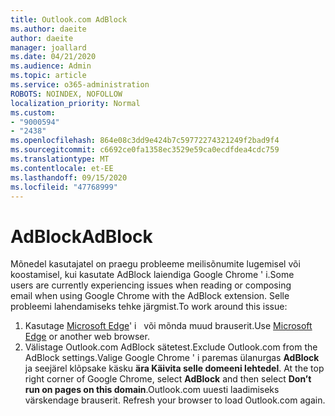 ```yaml
---
title: Outlook.com AdBlock
ms.author: daeite
author: daeite
manager: joallard
ms.date: 04/21/2020
ms.audience: Admin
ms.topic: article
ms.service: o365-administration
ROBOTS: NOINDEX, NOFOLLOW
localization_priority: Normal
ms.custom:
- "9000594"
- "2438"
ms.openlocfilehash: 864e08c3dd9e424b7c59772274321249f2bad9f4
ms.sourcegitcommit: c6692ce0fa1358ec3529e59ca0ecdfdea4cdc759
ms.translationtype: MT
ms.contentlocale: et-EE
ms.lasthandoff: 09/15/2020
ms.locfileid: "47768999"
---
```

# <a name="adblock"></a><span data-ttu-id="850c4-102">AdBlock</span><span class="sxs-lookup"><span data-stu-id="850c4-102">AdBlock</span></span>

<span data-ttu-id="850c4-103">Mõnedel kasutajatel on praegu probleeme meilisõnumite lugemisel või koostamisel, kui kasutate AdBlock laiendiga Google Chrome ' i.</span><span class="sxs-lookup"><span data-stu-id="850c4-103">Some users are currently experiencing issues when reading or composing email when using Google Chrome with the AdBlock extension.</span></span> <span data-ttu-id="850c4-104">Selle probleemi lahendamiseks tehke järgmist.</span><span class="sxs-lookup"><span data-stu-id="850c4-104">To work around this issue:</span></span>

1. <span data-ttu-id="850c4-105">Kasutage [Microsoft Edge](https://www.microsoft.com/windows/microsoft-edge)' i   või mõnda muud brauserit.</span><span class="sxs-lookup"><span data-stu-id="850c4-105">Use [Microsoft Edge](https://www.microsoft.com/windows/microsoft-edge) or another web browser.</span></span>
1. <span data-ttu-id="850c4-106">Välistage Outlook.com AdBlock sätetest.</span><span class="sxs-lookup"><span data-stu-id="850c4-106">Exclude Outlook.com from the AdBlock settings.</span></span><span data-ttu-id="850c4-107">Valige Google Chrome ' i paremas ülanurgas **AdBlock**   ja seejärel klõpsake käsku **ära Käivita selle domeeni lehtedel**.</span><span class="sxs-lookup"><span data-stu-id="850c4-107"> At the top right corner of Google Chrome, select **AdBlock** and then select **Don’t run on pages on this domain**.</span></span><span data-ttu-id="850c4-108">Outlook.com uuesti laadimiseks värskendage brauserit.</span><span class="sxs-lookup"><span data-stu-id="850c4-108"> Refresh your browser to load Outlook.com again.</span></span>